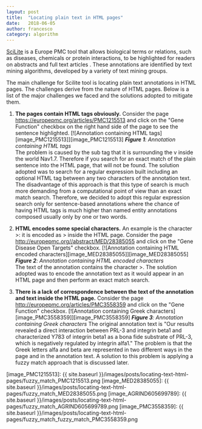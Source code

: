 ```yaml
---
layout: post
title:  "Locating plain text in HTML pages"
date:   2018-06-05
author: francesco
category: algorithm
---
```


[SciLite][1] is a Europe PMC tool that allows biological terms or relations, such as diseases, chemicals or protein interactions, to be highlighted for readers on abstracts and full text articles . These annotations are identified by text mining algorithms, developed by a variety of text mining groups.

The main challenge for Scilite tool is locating plain text annotations in HTML pages. The challenges derive from the nature of HTML pages. Below is a list of the major challenges we faced and the solutions adopted to mitigate them.

 1. **The pages contain HTML tags obviously.** Consider the page https://europepmc.org/articles/PMC1215513 and click on the "Gene Function" checkbox on the right hand side of the page to see the sentence highlighted. 
 [![Annotation containing HTML tags][image_PMC1215513]][image_PMC1215513]
***Figure 1**: Annotation containing HTML tags*  
The problem is caused by the sub tag that it is surrounding the v inside the world Nav1.7. Therefore if you search for an exact match of the plain sentence into the HTML page, that will not be found. The solution adopted was to search for a regular expression built including an optional HTML tag between any two characters of the annotation text. The disadvantage of this approach is that this type of search is much more demanding from a computational point of view than an exact match search. Therefore, we decided to adopt this regular expression search only for sentence-based annotations where the chance of having HTML tags is much higher than named entity annotations composed usually only by one or two words.
 
 2. **HTML encodes some special characters.** An example is the character >: it is encoded as &gt; inside the HTML page. Consider the page http://europepmc.org//abstract/MED/28385055 and click on the "Gene Disease Open Targets" checkbox. 
 [![Annotation containing HTML encoded characters][image_MED28385055]][image_MED28385055]
***Figure 2**: Annotation containing HTML encoded characters*   
The text of the annotation contains the character >. The solution adopted was to encode the annotation text as it would appear in an HTML page and then perform an exact match search.
 
 3. **There is a lack of correspondence between the text of the annotation and text inside the HTML page.** Consider the page http://europepmc.org/articles/PMC3558359 and click on the "Gene Function" checkbox.
 [![Annotation containing Greek characters][image_PMC3558359]][image_PMC3558359]
***Figure 3**: Annotation containing Greek characters* 
The original annotation text is "Our results revealed a direct interaction between PRL-3 and integrin beta1 and characterized Y783 of integrin beta1 as a bona fide substrate of PRL-3, which is negatively regulated by integrin alfa1." The problem is that the Greek letters alfa and beta are represented in two different ways in the page and in the annotation text. A solution to this problem is applying a fuzzy match approach that is discussed later.
 



  [1]: https://europepmc.org/Annotations
  [2]: http://fusejs.io/
  [3]: https://en.wikipedia.org/wiki/Levenshtein_distance
  [4]: https://github.com/Tessmore/sbd
  [image_PMC1215513]: {{ site.baseurl }}/images/posts/locating-text-html-pages/fuzzy_match_PMC1215513.png
  [image_MED28385055]: {{ site.baseurl }}/images/posts/locating-text-html-pages/fuzzy_match_MED28385055.png
  [image_AGRIND605699789]: {{ site.baseurl }}/images/posts/locating-text-html-pages/fuzzy_match_AGRIND605699789.png
  [image_PMC3558359]: {{ site.baseurl }}/images/posts/locating-text-html-pages/fuzzy_match_fuzzy_match_PMC3558359.png
